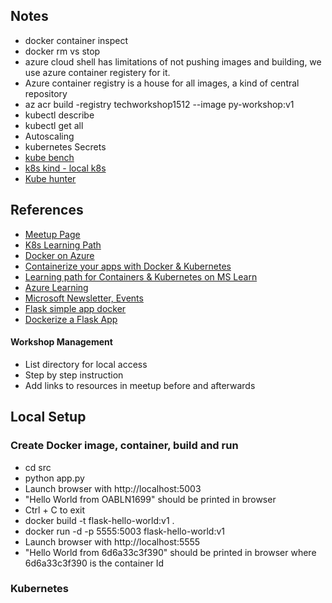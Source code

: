 ## Notes
- docker container inspect
- docker rm vs stop
- azure cloud shell has limitations of not pushing images and building, we use azure container registery for it.
- Azure container registry is a house for all images, a kind of central repository
- az acr build -registry techworkshop1512 --image py-workshop:v1
- kubectl describe
- kubectl get all
- Autoscaling
- kubernetes Secrets 
- [kube bench](https://github.com/aquasecurity/kube-bench)
- [k8s kind - local k8s](https://kind.sigs.k8s.io/)
- [Kube hunter](https://kube-hunter.aquasec.com/)


## References
- [Meetup Page](https://www.meetup.com/Container-Developers-Meetup-Bangalore/events/265471481/?rv=md1&_xtd=gatlbWFpbF9jbGlja9oAJDA1ZjMxMDM3LTg1NmEtNDA0NC1iNzljLTEwNmM5ZDVkOTkwZg&_af=event&_af_eid=265471481)
- [ K8s Learning Path](https://aka.ms/ws/k8slearning)
- [Docker on Azure](https://aka.ms/ws/DockerOnAzure)
- [Containerize your apps with Docker & Kubernetes](https://aka.ms/ws/ebook)
- [Learning path for Containers & Kubernetes on MS Learn]( https://aka.ms/ws/containerization)
- [Azure Learning](https://aka.ms/ws/learnaz)
- [Microsoft Newsletter, Events](https://aka.ms/ws/Microsoft.source)
- [Flask simple app docker](http://containertutorials.com/docker-compose/flask-simple-app.html)
- [Dockerize a Flask App](https://dev.to/riverfount/dockerize-a-flask-app-17ag)

#### Workshop Management
- List directory for local access
- Step by step instruction 
- Add links to resources in meetup before and afterwards

## Local Setup

### Create Docker image, container, build and run
- cd src
- python app.py
- Launch browser with http://localhost:5003
- "Hello World from OABLN1699" should be printed in browser
- Ctrl + C to exit
- docker build -t flask-hello-world:v1 .
- docker run -d -p 5555:5003 flask-hello-world:v1
- Launch browser with http://localhost:5555
- "Hello World from 6d6a33c3f390" should be printed in browser where 6d6a33c3f390 is the container Id

### Kubernetes
